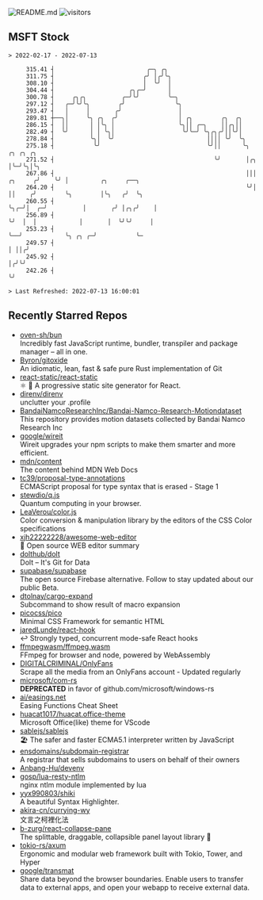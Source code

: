 ![README.md](https://github.com/Gerhut/Gerhut/workflows/README.md/badge.svg)
![visitors](https://visitors.vercel.app/Gerhut/Gerhut?token=8cf69d1f6813d272ef062726b6070c9be4ff72038cfe5a7ded7384a8da65d866)

## MSFT Stock

```
> 2022-02-17 - 2022-07-13

     315.41 ┤                          ╭─╮ ╭╮                                                                    
     311.75 ┤                         ╭╯ │╭╯╰╮                                                                   
     308.10 ┤                         │  ╰╯  │                                                                   
     304.44 ┤                     ╭╮╭─╯      │                                                                   
     300.78 ┤     ╭╮╭╮          ╭─╯╰╯        ╰─╮                                                                 
     297.12 ┤   ╭─╯╰╯╰╮        ╭╯              ╰╮                                                                
     293.47 ┤   │     │       ╭╯                │                                                                
     289.81 ┼──╮│     ╰╮ ╭╮  ╭╯                 │ ╭╮        ╭╮  ╭╮                                               
     286.15 ┤  ││      │ │╰╮ │                  ╰╮││ ╭─╮    ││╭╮││                                               
     282.49 ┤  ╰╯      │ │ ╰╮│                   ╰╯╰─╯ ╰╮╭╮╭╯││╰╯│                                               
     278.84 ┤          ╰╮│  ╰╯                          ││││ ╰╯  ╰╮                                              
     275.18 ┤           ╰╯                              ╰╯││      ╰╮             ╭╮ ╭╮ ╭╮                        
     271.52 ┤                                             ╰╯       │╭╮           │╰─╯╰╮│╰╮                       
     267.86 ┤                                                      │││   ╭╮     ╭╯    ╰╯ │         ╭╮     ╭──╮   
     264.20 ┤                                                      ╰╯│   ││    ╭╯        ╰╮        │╰╮   ╭╯  ╰╮  
     260.55 ┤                                                        ╰╮╭─╯│  ╭─╯          │       ╭╯ │╭╮╭╯    │  
     256.89 ┤                                                         ╰╯  │  │            │       │  ╰╯╰╯     │  
     253.23 ┤                                                             ╰──╯            ╰╮ ╭╮ ╭─╯           ╰─ 
     249.57 ┤                                                                              │ ││╭╯                
     245.92 ┤                                                                              │╭╯╰╯                 
     242.26 ┤                                                                              ╰╯                    

> Last Refreshed: 2022-07-13 16:00:01
```

## Recently Starred Repos

- [oven-sh/bun](https://github.com/oven-sh/bun)  
  Incredibly fast JavaScript runtime, bundler, transpiler and package manager – all in one.
- [Byron/gitoxide](https://github.com/Byron/gitoxide)  
  An idiomatic, lean, fast & safe pure Rust implementation of Git
- [react-static/react-static](https://github.com/react-static/react-static)  
  ⚛️ 🚀 A progressive static site generator for React.
- [direnv/direnv](https://github.com/direnv/direnv)  
  unclutter your .profile
- [BandaiNamcoResearchInc/Bandai-Namco-Research-Motiondataset](https://github.com/BandaiNamcoResearchInc/Bandai-Namco-Research-Motiondataset)  
  This repository provides motion datasets collected by Bandai Namco Research Inc
- [google/wireit](https://github.com/google/wireit)  
  Wireit upgrades your npm scripts to make them smarter and more efficient.
- [mdn/content](https://github.com/mdn/content)  
  The content behind MDN Web Docs
- [tc39/proposal-type-annotations](https://github.com/tc39/proposal-type-annotations)  
  ECMAScript proposal for type syntax that is erased - Stage 1
- [stewdio/q.js](https://github.com/stewdio/q.js)  
  Quantum computing in your browser.
- [LeaVerou/color.js](https://github.com/LeaVerou/color.js)  
  Color conversion & manipulation library by the editors of the CSS Color specifications
- [xjh22222228/awesome-web-editor](https://github.com/xjh22222228/awesome-web-editor)  
  🔨  Open source WEB editor summary
- [dolthub/dolt](https://github.com/dolthub/dolt)  
  Dolt – It's Git for Data
- [supabase/supabase](https://github.com/supabase/supabase)  
  The open source Firebase alternative. Follow to stay updated about our public Beta.
- [dtolnay/cargo-expand](https://github.com/dtolnay/cargo-expand)  
  Subcommand to show result of macro expansion
- [picocss/pico](https://github.com/picocss/pico)  
  Minimal CSS Framework for semantic HTML
- [jaredLunde/react-hook](https://github.com/jaredLunde/react-hook)  
  ↩ Strongly typed, concurrent mode-safe React hooks
- [ffmpegwasm/ffmpeg.wasm](https://github.com/ffmpegwasm/ffmpeg.wasm)  
  FFmpeg for browser and node, powered by WebAssembly
- [DIGITALCRIMINAL/OnlyFans](https://github.com/DIGITALCRIMINAL/OnlyFans)  
  Scrape all the media from an OnlyFans account - Updated regularly
- [microsoft/com-rs](https://github.com/microsoft/com-rs)  
  **DEPRECATED** in favor of github.com/microsoft/windows-rs
- [ai/easings.net](https://github.com/ai/easings.net)  
  Easing Functions Cheat Sheet
- [huacat1017/huacat.office-theme](https://github.com/huacat1017/huacat.office-theme)  
  Microsoft Office(like) theme for VScode
- [sablejs/sablejs](https://github.com/sablejs/sablejs)  
  🏖️ The safer and faster ECMA5.1 interpreter written by JavaScript
- [ensdomains/subdomain-registrar](https://github.com/ensdomains/subdomain-registrar)  
  A registrar that sells subdomains to users on behalf of their owners
- [Anbang-Hu/devenv](https://github.com/Anbang-Hu/devenv)  
- [gosp/lua-resty-ntlm](https://github.com/gosp/lua-resty-ntlm)  
  nginx ntlm module implemented by lua
- [yyx990803/shiki](https://github.com/yyx990803/shiki)  
  A beautiful Syntax Highlighter.
- [akira-cn/currying-wy](https://github.com/akira-cn/currying-wy)  
  文言之柯裡化法
- [b-zurg/react-collapse-pane](https://github.com/b-zurg/react-collapse-pane)  
  The splittable, draggable, collapsible panel layout library 🎉
- [tokio-rs/axum](https://github.com/tokio-rs/axum)  
  Ergonomic and modular web framework built with Tokio, Tower, and Hyper
- [google/transmat](https://github.com/google/transmat)  
  Share data beyond the browser boundaries. Enable users to transfer data to external apps, and open your webapp to receive external data.
